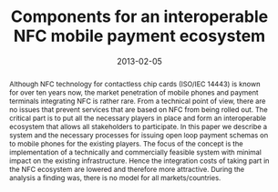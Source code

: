 ---
abstract: Although NFC technology for contactless chip cards (ISO/IEC 14443) is known
  for over ten years now, the market penetration of mobile phones and payment terminals
  integrating NFC is rather rare. From a technical point of view, there are no issues
  that prevent services that are based on NFC from being rolled out. The critical
  part is to put all the necessary players in place and form an interoperable ecosystem
  that allows all stakeholders to participate. In this paper we describe a system
  and the necessary processes for issuing open loop payment schemas on to mobile phones
  for the existing players. The focus of the concept is the implementation of a technically
  and commercially feasible system with minimal impact on the existing infrastructure.
  Hence the integration costs of taking part in the NFC ecosystem are lowered and
  therefore more attractive. During the analysis a finding was, there is no model
  for all markets/countries.
authors:
- Rainer Schamberger
- Gerald Madlmayr
- Thomas Grechenig
date: '2013-02-05'
featured: false
links:
- name: Publik
  url: https://publik.tuwien.ac.at/showentry.php?ID=226096&lang=2
publication: 'Vortrag: 5th international Workshop on Near Field Communication, Zürich,
  Schweiz; 05.02.2013; in: "Proceedings of the 5th International Workshop on Near
  Field Communication", IEEE, (2013), ISBN: 978-1-4673-4837-9; S. 1 - 5'
publication_types:
- '1'
publishDate: '2013-02-05'
title: Components for an interoperable NFC mobile payment ecosystem
url_pdf: ''
---